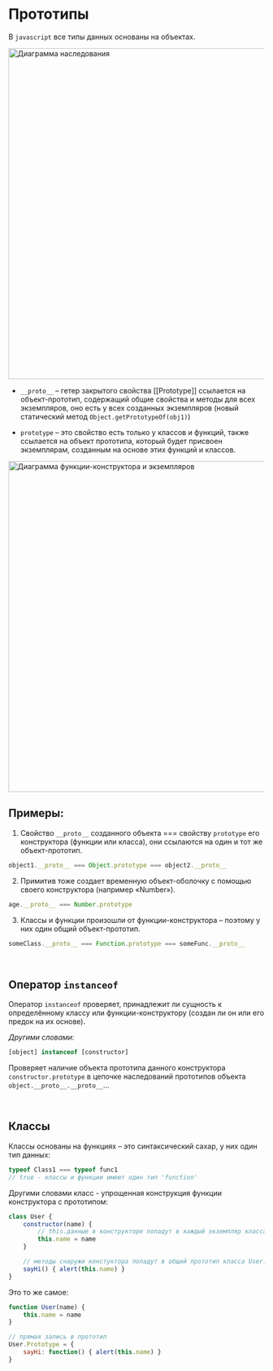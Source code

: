 # Прототипы

В `javascript` все типы данных основаны на объектах.  

<img width="650" alt="Диаграмма наследования" title="Диаграмма наследования" src="https://github.com/BR-NZ/synopsis/assets/24506129/390c56c8-a432-45cb-ba50-3e88ecc541a6">

* `__proto__` – гетер закрытого свойства [[Prototype]] ссылается на объект-прототип, содержащий общие свойства и методы для всех экземпляров, оно есть у всех созданных экземпляров (новый статический метод `Object.getPrototypeOf(obj1)`)

* `prototype` – это свойство есть только у классов и функций, также ссылается на объект прототипа, который будет присвоен экземплярам, созданным на основе этих функций и классов.

<img width="650" alt="Диаграмма функции-конструктора и экземпляров" title="Диаграмма функции-конструктора и экземпляров" src="https://github.com/BR-NZ/synopsis/assets/24506129/c338645d-e15e-4cdd-b880-2e9a37c10fb4">

<br>

## Примеры:
1.	Свойство `__proto__` созданного объекта === свойству `prototype` его конструктора (функции или класса), они ссылаются на один и тот же объект-прототип.
```javascript
object1.__proto__ === Object.prototype === object2.__proto__
```
2.	Примитив тоже создает временную объект-оболочку с помощью своего конструктора (например «Number»). 
```javascript
age.__proto__ === Number.prototype
```
3.	Классы и функции произошли от функции-конструктора – поэтому у них один общий объект-прототип.
```javascript
someClass.__proto__ === Function.prototype === someFunc.__proto__
```

<br>

## Оператор `instanceof`
Оператор `instanceof` проверяет, принадлежит ли сущность к определённому классу или функции-конструктору (создан ли он или его предок на их основе). 

_Другими словами:_  
```javascript
[object] instanceof [constructor]
```

Проверяет наличие объекта прототипа данного конструктора `constructor.prototype` в цепочке наследований прототипов объекта `object.__proto__.__proto__`...

<br>

## Классы
Классы основаны на функциях – это синтаксический сахар, у них один тип данных:   
```javascript
typeof Class1 === typeof func1
// true - классы и функции имеют один тип 'function'
```

Другими словами класс - упрощенная конструкция функции конструктора с прототипом:  
```javascript
class User {
	constructor(name) {
		// this.данные в конструкторе попадут в каждый экземпляр класса new User()
		this.name = name
	}

	// методы снаружи констуктора попадут в общий прототип класса User.Prototype
	sayHi() { alert(this.name) }
}
```

Это то же самое:  
```javascript
function User(name) {
	this.name = name
}

// прямая запись в прототип
User.Prototype = {
	sayHi: function() { alert(this.name) }
}
```
